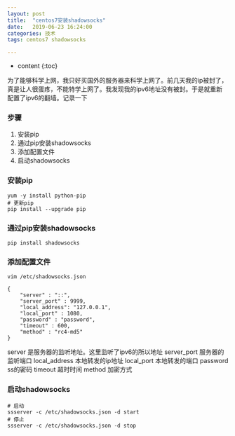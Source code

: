 ```yaml
---
layout: post
title:  "centos7安装shadowsocks"
date:   2019-06-23 16:24:00
categories: 技术
tags: centos7 shadowsocks

---
```

* content
{:toc}

为了能够科学上网，我只好买国外的服务器来科学上网了。前几天我的ip被封了，真是让人很蛋疼，不能特学上网了。我发现我的ipv6地址没有被封。于是就重新配置了ipv6的翻墙。记录一下





### 步骤
1. 安装pip
2. 通过pip安装shadowsocks
3. 添加配置文件
4. 启动shadowsocks

### 安装pip
```
yum -y install python-pip
# 更新pip
pip install --upgrade pip
```

### 通过pip安装shadowsocks
```
pip install shadowsocks
```

### 添加配置文件
```
vim /etc/shadowsocks.json
```

```
{
    "server" : "::",
    "server_port" : 9999,
    "local_address": "127.0.0.1",
    "local_port" : 1080,
    "password" : "password",
    "timeout" : 600,
    "method" : "rc4-md5"
}
```
server 是服务器的监听地址。这里监听了ipv6的所以地址
server_port 服务器的监听端口
local_address 本地转发的ip地址
local_port  本地转发的端口
password   ss的密码
timeout 超时时间
method  加密方式


### 启动shadowsocks
```
# 启动
ssserver -c /etc/shadowsocks.json -d start
# 停止
ssserver -c /etc/shadowsocks.json -d stop
```
